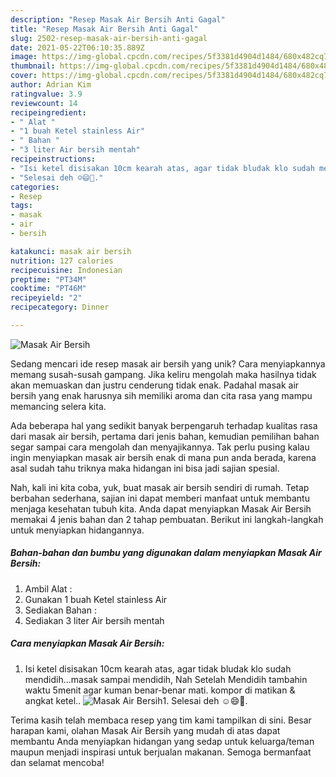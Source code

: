 ```yaml
---
description: "Resep Masak Air Bersih Anti Gagal"
title: "Resep Masak Air Bersih Anti Gagal"
slug: 2502-resep-masak-air-bersih-anti-gagal
date: 2021-05-22T06:10:35.889Z
image: https://img-global.cpcdn.com/recipes/5f3381d4904d1484/680x482cq70/masak-air-bersih-foto-resep-utama.jpg
thumbnail: https://img-global.cpcdn.com/recipes/5f3381d4904d1484/680x482cq70/masak-air-bersih-foto-resep-utama.jpg
cover: https://img-global.cpcdn.com/recipes/5f3381d4904d1484/680x482cq70/masak-air-bersih-foto-resep-utama.jpg
author: Adrian Kim
ratingvalue: 3.9
reviewcount: 14
recipeingredient:
- " Alat "
- "1 buah Ketel stainless Air"
- " Bahan "
- "3 liter Air bersih mentah"
recipeinstructions:
- "Isi ketel disisakan 10cm kearah atas, agar tidak bludak klo sudah mendidih...masak sampai mendidih, Nah Setelah Mendidih tambahin waktu 5menit agar kuman benar-benar mati. kompor di matikan &amp; angkat ketel.."
- "Selesai deh ☺️😄🙏."
categories:
- Resep
tags:
- masak
- air
- bersih

katakunci: masak air bersih 
nutrition: 127 calories
recipecuisine: Indonesian
preptime: "PT34M"
cooktime: "PT46M"
recipeyield: "2"
recipecategory: Dinner

---
```



![Masak Air Bersih](https://img-global.cpcdn.com/recipes/5f3381d4904d1484/680x482cq70/masak-air-bersih-foto-resep-utama.jpg)

Sedang mencari ide resep masak air bersih yang unik? Cara menyiapkannya memang susah-susah gampang. Jika keliru mengolah maka hasilnya tidak akan memuaskan dan justru cenderung tidak enak. Padahal masak air bersih yang enak harusnya sih memiliki aroma dan cita rasa yang mampu memancing selera kita.



Ada beberapa hal yang sedikit banyak berpengaruh terhadap kualitas rasa dari masak air bersih, pertama dari jenis bahan, kemudian pemilihan bahan segar sampai cara mengolah dan menyajikannya. Tak perlu pusing kalau ingin menyiapkan masak air bersih enak di mana pun anda berada, karena asal sudah tahu triknya maka hidangan ini bisa jadi sajian spesial.


Nah, kali ini kita coba, yuk, buat masak air bersih sendiri di rumah. Tetap berbahan sederhana, sajian ini dapat memberi manfaat untuk membantu menjaga kesehatan tubuh kita. Anda dapat menyiapkan Masak Air Bersih memakai 4 jenis bahan dan 2 tahap pembuatan. Berikut ini langkah-langkah untuk menyiapkan hidangannya.

<!--inarticleads1-->

##### Bahan-bahan dan bumbu yang digunakan dalam menyiapkan Masak Air Bersih:

1. Ambil  Alat :
1. Gunakan 1 buah Ketel stainless Air
1. Sediakan  Bahan :
1. Sediakan 3 liter Air bersih mentah




<!--inarticleads2-->

##### Cara menyiapkan Masak Air Bersih:

1. Isi ketel disisakan 10cm kearah atas, agar tidak bludak klo sudah mendidih...masak sampai mendidih, Nah Setelah Mendidih tambahin waktu 5menit agar kuman benar-benar mati. kompor di matikan &amp; angkat ketel..
<img src="//assets-global.cpcdn.com/assets/icons/button_play-2c75c40dde080a61004c1f40b05d8f140eaff45d7e9e6481dc71c63d2e7c4909.png" alt="Masak Air Bersih">1. Selesai deh ☺️😄🙏.




Terima kasih telah membaca resep yang tim kami tampilkan di sini. Besar harapan kami, olahan Masak Air Bersih yang mudah di atas dapat membantu Anda menyiapkan hidangan yang sedap untuk keluarga/teman maupun menjadi inspirasi untuk berjualan makanan. Semoga bermanfaat dan selamat mencoba!
